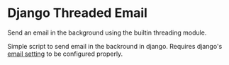 # Django Threaded Email
Send an email in the background using the builtin threading module.

Simple script to send email in the backround in django. Requires django's [email setting](https://docs.djangoproject.com/en/3.2/topics/email/#quick-example) to be configured properly.
